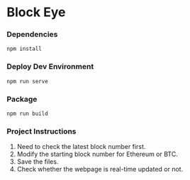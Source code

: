 

# Block Eye

### Dependencies
```
npm install
```

### Deploy Dev Environment
```
npm run serve
```

### Package
```
npm run build
```



### Project Instructions

1. Need to check the latest block number first.
2. Modify the starting block number for Ethereum or BTC.
3. Save the files.
4. Check whether the webpage is real-time updated or not.
```
